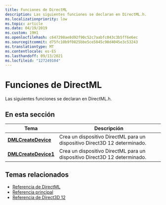 ```yaml
---
title: Funciones de DirectML
description: Las siguientes funciones se declaran en DirectML.h.
ms.localizationpriority: low
ms.topic: article
ms.date: 04/19/2019
ms.custom: 19H1
ms.openlocfilehash: c647298ae8d92f90c52c7aabfc043c3b5ff6e6ec
ms.sourcegitcommit: d75fc10b9f0825bbe5ce5045c90d4045e3c53243
ms.translationtype: MT
ms.contentlocale: es-ES
ms.lasthandoff: 09/13/2021
ms.locfileid: "127249104"
---
```

# <a name="directml-functions"></a>Funciones de DirectML

Las siguientes funciones se declaran en DirectML.h.

## <a name="in-this-section"></a>En esta sección

| Tema | Descripción |
|-|-|
| [**DMLCreateDevice**](/windows/desktop/api/directml/nf-directml-dmlcreatedevice) | Crea un dispositivo DirectML para un dispositivo Direct3D 12 determinado. |
| [**DMLCreateDevice1**](/windows/desktop/api/directml/nf-directml-dmlcreatedevice1) | Crea un dispositivo DirectML para un dispositivo Direct3D 12 determinado. |

## <a name="related-topics"></a>Temas relacionados

* [Referencia de DirectML](direct3d-directml-reference.md)
* [Referencia principal](direct3d-12-core-reference.md)
* [Referencia de Direct3D 12](direct3d-12-reference.md)
